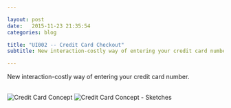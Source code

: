 ```yaml
---

layout: post
date:   2015-11-23 21:35:54
categories: blog

title: "UI002 -- Credit Card Checkout"
subtitle: New interaction-costly way of entering your credit card number

---
```


New interaction-costly way of entering your credit card number.

<br>

<img class="item w1" src="../img/dailyui/002_@2x.jpg" alt="Credit Card Concept"/>
<img class="item w1" src="../img/dailyui/002-sketch_@2x.jpg" alt="Credit Card Concept - Sketches"/>
